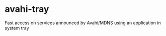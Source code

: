 avahi-tray
==========

Fast access on services announced by Avahi/MDNS using an application in system tray